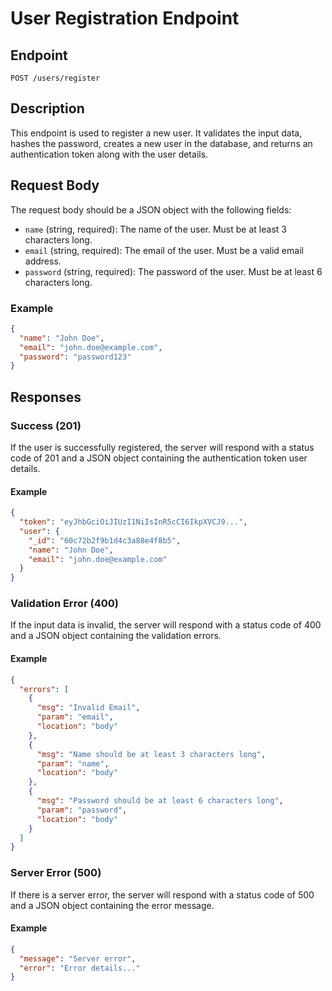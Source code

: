 # User Registration Endpoint

## Endpoint
`POST /users/register`

## Description
This endpoint is used to register a new user. It validates the input data, hashes the password, creates a new user in the database, and returns an authentication token along with the user details.

## Request Body
The request body should be a JSON object with the following fields:
- `name` (string, required): The name of the user. Must be at least 3 characters long.
- `email` (string, required): The email of the user. Must be a valid email address.
- `password` (string, required): The password of the user. Must be at least 6 characters long.

### Example
```json
{
  "name": "John Doe",
  "email": "john.doe@example.com",
  "password": "password123"
}
```

## Responses

### Success (201)
If the user is successfully registered, the server will respond with a status code of 201 and a JSON object containing the authentication token user details.

#### Example
```json
{
  "token": "eyJhbGciOiJIUzI1NiIsInR5cCI6IkpXVCJ9...",
  "user": {
    "_id": "60c72b2f9b1d4c3a88e4f8b5",
    "name": "John Doe",
    "email": "john.doe@example.com"
  }
}
```

### Validation Error (400)
If the input data is invalid, the server will respond with a status code of 400 and a JSON object containing the validation errors.

#### Example
```json
{
  "errors": [
    {
      "msg": "Invalid Email",
      "param": "email",
      "location": "body"
    },
    {
      "msg": "Name should be at least 3 characters long",
      "param": "name",
      "location": "body"
    },
    {
      "msg": "Password should be at least 6 characters long",
      "param": "password",
      "location": "body"
    }
  ]
}
```

### Server Error (500)
If there is a server error, the server will respond with a status code of 500 and a JSON object containing the error message.

#### Example
```json
{
  "message": "Server error",
  "error": "Error details..."
}
```



